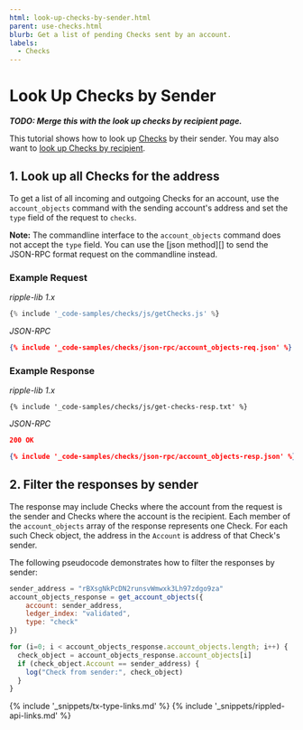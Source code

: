 ```yaml
---
html: look-up-checks-by-sender.html
parent: use-checks.html
blurb: Get a list of pending Checks sent by an account.
labels:
  - Checks
---
```

# Look Up Checks by Sender

***TODO: Merge this with the look up checks by recipient page.***

This tutorial shows how to look up [Checks](checks.html) by their sender. You may also want to [look up Checks by recipient](look-up-checks-by-recipient.html).

## 1. Look up all Checks for the address

<!--{# TODO: Update if https://github.com/ripple/rippled/issues/2443 gets done #}-->

To get a list of all incoming and outgoing Checks for an account, use the `account_objects` command with the sending account's address and set the `type` field of the request to `checks`.

<!-- This note moved to account_objects method page. -->
**Note:** The commandline interface to the `account_objects` command does not accept the `type` field. You can use the [json method][] to send the JSON-RPC format request on the commandline instead.

### Example Request

<!-- MULTICODE_BLOCK_START -->

*ripple-lib 1.x*

```js
{% include '_code-samples/checks/js/getChecks.js' %}
```

*JSON-RPC*

```json
{% include '_code-samples/checks/json-rpc/account_objects-req.json' %}
```

<!-- MULTICODE_BLOCK_END -->

### Example Response

<!-- MULTICODE_BLOCK_START -->

*ripple-lib 1.x*

```
{% include '_code-samples/checks/js/get-checks-resp.txt' %}
```

*JSON-RPC*

```json
200 OK

{% include '_code-samples/checks/json-rpc/account_objects-resp.json' %}
```

<!-- MULTICODE_BLOCK_END -->

## 2. Filter the responses by sender

The response may include Checks where the account from the request is the sender and Checks where the account is the recipient. Each member of the `account_objects` array of the response represents one Check. For each such Check object, the address in the `Account` is address of that Check's sender.

The following pseudocode demonstrates how to filter the responses by sender:

```js
sender_address = "rBXsgNkPcDN2runsvWmwxk3Lh97zdgo9za"
account_objects_response = get_account_objects({
    account: sender_address,
    ledger_index: "validated",
    type: "check"
})

for (i=0; i < account_objects_response.account_objects.length; i++) {
  check_object = account_objects_response.account_objects[i]
  if (check_object.Account == sender_address) {
    log("Check from sender:", check_object)
  }
}
```

<!--{# common links #}-->
{% include '_snippets/tx-type-links.md' %}
{% include '_snippets/rippled-api-links.md' %}
